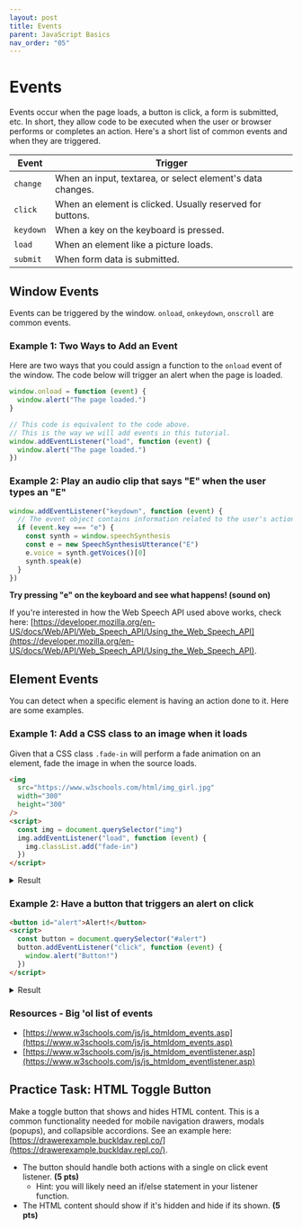 ```yaml
---
layout: post
title: Events
parent: JavaScript Basics
nav_order: "05"
---
```


# Events

Events occur when the page loads, a button is click, a form is submitted, etc. In short, they allow code to be executed when the user or browser performs or completes an action. Here's a short list of common events and when they are triggered.

| Event     | Trigger                                                    |
| --------- | ---------------------------------------------------------- |
| `change`  | When an input, textarea, or select element's data changes. |
| `click`   | When an element is clicked. Usually reserved for buttons.  |
| `keydown` | When a key on the keyboard is pressed.                     |
| `load`    | When an element like a picture loads.                      |
| `submit`  | When form data is submitted.                               |

## Window Events

Events can be triggered by the window. `onload`, `onkeydown`, `onscroll` are common events.

### Example 1: Two Ways to Add an Event

Here are two ways that you could assign a function to the `onload` event of the window. The code below will trigger an alert when the page is loaded.

```javascript
window.onload = function (event) {
  window.alert("The page loaded.")
}

// This code is equivalent to the code above.
// This is the way we will add events in this tutorial.
window.addEventListener("load", function (event) {
  window.alert("The page loaded.")
})
```

### Example 2: Play an audio clip that says "E" when the user types an "E"

```javascript
window.addEventListener("keydown", function (event) {
  // The event object contains information related to the user's action
  if (event.key === "e") {
    const synth = window.speechSynthesis
    const e = new SpeechSynthesisUtterance("E")
    e.voice = synth.getVoices()[0]
    synth.speak(e)
  }
})
```

**Try pressing "e" on the keyboard and see what happens! (sound on)**

<script>
window.addEventListener("keydown", function (event) {
  if (event.key === "e") {
    const synth = window.speechSynthesis;
    const e = new SpeechSynthesisUtterance("E");
    e.voice = synth.getVoices()[0];
    synth.speak(e);
  }
})
</script>

If you're interested in how the Web Speech API used above works, check here: [https://developer.mozilla.org/en-US/docs/Web/API/Web_Speech_API/Using_the_Web_Speech_API](https://developer.mozilla.org/en-US/docs/Web/API/Web_Speech_API/Using_the_Web_Speech_API).

## Element Events

You can detect when a specific element is having an action done to it. Here are some examples.

### Example 1: Add a CSS class to an image when it loads

Given that a CSS class `.fade-in` will perform a fade animation on an element, fade the image in when the source loads.

```html
<img
  src="https://www.w3schools.com/html/img_girl.jpg"
  width="300"
  height="300"
/>
<script>
  const img = document.querySelector("img")
  img.addEventListener("load", function (event) {
    img.classList.add("fade-in")
  })
</script>
```

<details markdown="block">
  <summary>Result</summary>

##### HTML

```html
<img
  src="https://www.w3schools.com/html/img_girl.jpg"
  width="300"
  height="300"
  class="fade-in"
/>
```

##### Rendered Content

<img src="https://www.w3schools.com/html/img_girl.jpg" width="300" height="300" class="fade-in">

</details>

### Example 2: Have a button that triggers an alert on click

```html
<button id="alert">Alert!</button>
<script>
  const button = document.querySelector("#alert")
  button.addEventListener("click", function (event) {
    window.alert("Button!")
  })
</script>
```

<details markdown="block">
  <summary>Result</summary>

##### Rendered Content

<button id="alert" onclick="window.alert('Button!')">Alert!</button>

</details>

### Resources - Big 'ol list of events

- [https://www.w3schools.com/js/js_htmldom_events.asp](https://www.w3schools.com/js/js_htmldom_events.asp)
- [https://www.w3schools.com/js/js_htmldom_eventlistener.asp](https://www.w3schools.com/js/js_htmldom_eventlistener.asp)

## Practice Task: HTML Toggle Button

Make a toggle button that shows and hides HTML content. This is a common functionality needed for mobile navigation drawers, modals (popups), and collapsible accordions. See an example here: [https://drawerexample.buckldav.repl.co/](https://drawerexample.buckldav.repl.co/).

- The button should handle both actions with a single on click event listener. **(5 pts)**
  - Hint: you will likely need an if/else statement in your listener function.
- The HTML content should show if it's hidden and hide if its shown. **(5 pts)**
